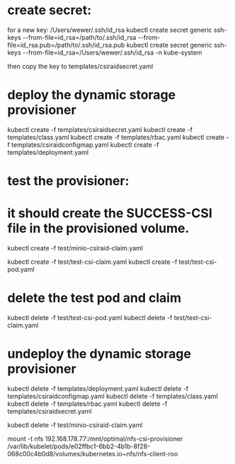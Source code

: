 # create secret:
for a new key:
/Users/wewer/.ssh/id_rsa
kubectl create secret generic ssh-keys --from-file=id_rsa=/path/to/.ssh/id_rsa --from-file=id_rsa.pub=/path/to/.ssh/id_rsa.pub
kubectl create secret generic ssh-keys --from-file=id_rsa=/Users/wewer/.ssh/id_rsa -n kube-system

then copy the key to templates/csiraidsecret.yaml

# deploy the dynamic storage provisioner
kubectl create -f templates/csiraidsecret.yaml
kubectl create -f templates/class.yaml
kubectl create -f templates/rbac.yaml
kubectl create -f templates/csiraidconfigmap.yaml
kubectl create -f templates/deployment.yaml

# test the provisioner:
# it should create the SUCCESS-CSI file in the provisioned volume.
kubectl create -f test/minio-csiraid-claim.yaml


kubectl create -f test/test-csi-claim.yaml
kubectl create -f test/test-csi-pod.yaml

# delete the test pod and claim
kubectl delete -f test/test-csi-pod.yaml
kubectl delete -f test/test-csi-claim.yaml

# undeploy the dynamic storage provisioner
kubectl delete -f templates/deployment.yaml
kubectl delete -f templates/csiraidconfigmap.yaml
kubectl delete -f templates/class.yaml
kubectl delete -f templates/rbac.yaml
kubectl delete -f templates/csiraidsecret.yaml

kubectl delete -f test/minio-csiraid-claim.yaml

mount -t nfs 192.168.178.77:/mnt/optimal/nfs-csi-provisioner /var/lib/kubelet/pods/e02ffbc1-6bb2-4b1b-8f28-068c00c4b0d8/volumes/kubernetes.io~nfs/nfs-client-roo